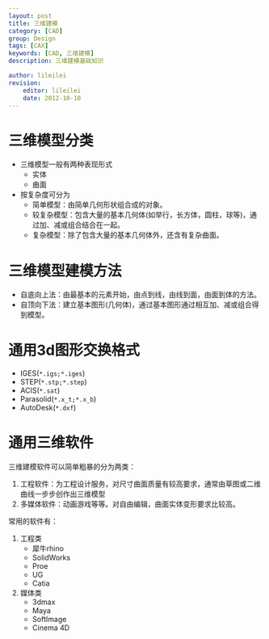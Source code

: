 ```yaml
---
layout: post
title: 三维建模
category: [CAD]
group: Design
tags: [CAX]
keywords: [CAD, 三维建模]
description: 三维建模基础知识

author: lileilei
revision:
    editor: lileilei
    date: 2012-10-10
---
```



# 三维模型分类

+ 三维模型一般有两种表现形式
    - 实体
    - 曲面
+ 按复杂度可分为
    - 简单模型：由简单几何形状组合成的对象。
    - 较复杂模型：包含大量的基本几何体(如举行，长方体，圆柱，球等)，通过加、减或组合结合在一起。
    - 复杂模型：除了包含大量的基本几何体外，还含有复杂曲面。

# 三维模型建模方法

+ 自底向上法：由最基本的元素开始，由点到线，由线到面，由面到体的方法。
+ 自顶向下法：建立基本图形(几何体)，通过基本图形通过相互加、减或组合得到模型。


# 通用3d图形交换格式

+ IGES(`*.igs;*.iges`)
+ STEP(`*.stp;*.step`)
+ ACIS(`*.sat`)
+ Parasolid(`*.x_t;*.x_b`)
+ AutoDesk(`*.dxf`)


# 通用三维软件

三维建模软件可以简单粗暴的分为两类：

1. 工程软件：为工程设计服务，对尺寸曲面质量有较高要求，通常由草图或二维曲线一步步创作出三维模型
2. 多媒体软件：动画游戏等等。对自由编辑，曲面实体变形要求比较高。

常用的软件有：

1. 工程类
    + 犀牛rhino
    + SolidWorks
    + Proe
    + UG
    + Catia
2. 媒体类
    + 3dmax
    + Maya
    + SoftImage
    + Cinema 4D